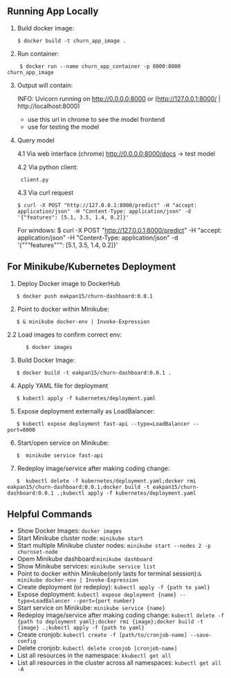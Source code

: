 ## Running App Locally
1. Build docker image:

   ```
   $ docker build -t churn_app_image .
   ```

2. Run container:
```
    $ docker run --name churn_app_container -p 8000:8000 churn_app_image
```

3. Output will contain:

    INFO:     Uvicorn running on http://0.0.0.0:8000 or (http://127.0.0.1:8000/ | http://localhost:8000)
    - use this url in chrome to see the model frontend
    - use for testing the model


4. Query model
   
    4.1 Via web interface (chrome)
       http://0.0.0.0:8000/docs -> test model

    4.2 Via python client:
       
        client.py
    
    4.3 Via curl request


       $ curl -X POST "http://127.0.0.1:8000/predict" -H "accept: application/json" -H "Content-Type: application/json" -d '{"features": [5.1, 3.5, 1.4, 0.2]}'
      For windows:
       $ curl -X POST "http://127.0.0.1:8000/predict" -H "accept: application/json" -H "Content-Type: application/json" -d '{"""features""": [5.1, 3.5, 1.4, 0.2]}'


## For Minikube/Kubernetes Deployment

1. Deploy Docker image to DockerHub
```
   $ docker push eakpan15/churn-dashboard:0.0.1  
```

2. Point to docker within Minikube:
```
   $ & minikube docker-env | Invoke-Expression
``` 
2.2 Load images to confirm correct env:

```
      $ docker images
```

3. Build Docker Image:
```   
   $ docker build -t eakpan15/churn-dashboard:0.0.1 .
```

4. Apply YAML file for deployment
```   
   $ kubectl apply -f kubernetes/deployment.yaml
```

5. Expose deployment externally as LoadBalancer:
```   
   $ kubectl expose deployment fast-api --type=LoadBalancer --port=8000
```

6. Start/open service on Minikube:
```   
   $  minikube service fast-api
```

7. Redeploy image/service after making coding change:
```   
   $  kubectl delete -f kubernetes/deployment.yaml;docker rmi eakpan15/churn-dashboard:0.0.1;docker build -t eakpan15/churn-dashboard:0.0.1 .;kubectl apply -f kubernetes/deployment.yaml
```

## Helpful Commands

- Show Docker Images: ```docker images```
- Start Minikube cluster node: ```minikube start```
- Start multiple Minikube cluster nodes: ```minikube start --nodes 2 -p churnset-node```
- Opem Minikube dashboard:```minikube dashboard```
- Show Minikube services: ```minikube service list```
- Point to docker within Minikube(only lasts for terminal session):```& minikube docker-env | Invoke-Expression``` 
- Create deployment (or redeploy): ```kubectl apply -f {path to yaml}```
- Expose deployment: ```kubectl expose deployment {name} --type=LoadBalancer --port={port number}```
- Start service on Minikube: ```minikube service {name}```
- Redeploy image/service after making coding change:
```kubectl delete -f {path to deployment yaml};docker rmi {image};docker build -t {image} .;kubectl apply -f {path to yaml}```
- Create cronjob: ```kubectl create -f [path/to/cronjob-name] --save-config```
- Delete cronjob: ```kubectl delete cronjob [cronjob-name]```
- List all resources in the namespace: ```kkubectl get all```
- List all resources in the cluster across all namespaces: ```kubectl get all -A```